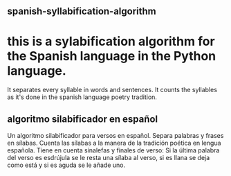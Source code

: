 ## spanish-syllabification-algorithm
# this is a sylabification algorithm for the Spanish language in the Python language.
It separates every syllable in words and sentences. It counts the syllables as it's done in the spanish language poetry tradition.

## algoritmo silabificador en español
Un algoritmo silabificador para versos en español.
Separa palabras y frases en sílabas. Cuenta las sílabas a la manera de la tradición poética en lengua española. 
Tiene en cuenta sinalefas y finales de verso:
Si la última palabra del verso es esdrújula se le resta una sílaba al verso, si es llana se deja como está y si es aguda se le añade uno.
